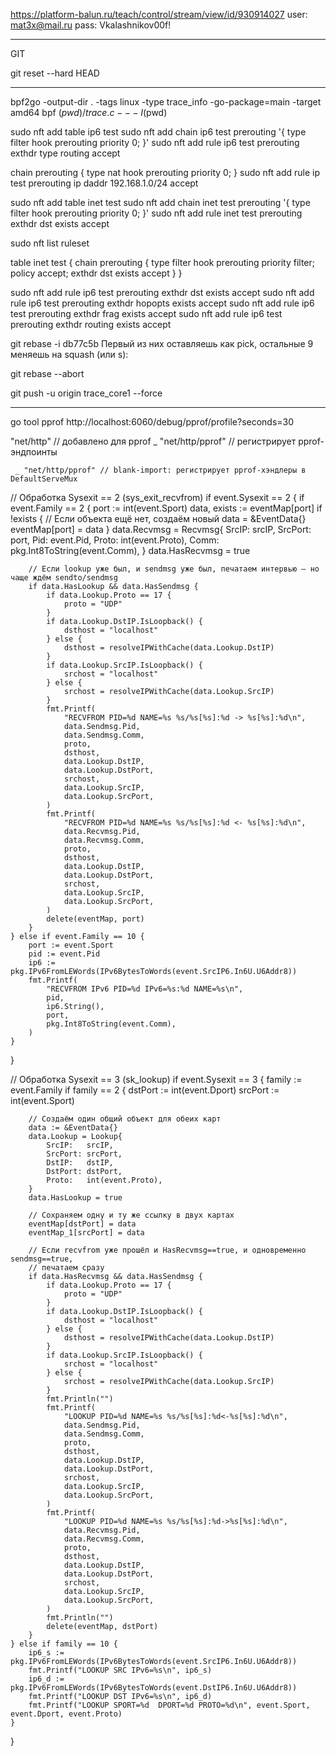 
https://platform-balun.ru/teach/control/stream/view/id/930914027
user: mat3x@mail.ru
pass: Vkalashnikov00f!

__________________________________________________
GIT

git reset --hard HEAD
____________________________________________________



bpf2go -output-dir . -tags linux -type trace_info -go-package=main -target amd64 bpf $(pwd)/trace.c -- -I$(pwd)



sudo nft add table ip6 test
sudo nft add chain ip6 test prerouting '{ type filter hook prerouting priority 0; }'
sudo nft add rule ip6 test prerouting exthdr type routing accept

chain prerouting {
    type nat hook prerouting priority 0;
}
sudo nft add rule ip test prerouting ip daddr 192.168.1.0/24 accept




sudo nft add table inet test
sudo nft add chain inet test prerouting '{ type filter hook prerouting priority 0; }'
sudo nft add rule inet test prerouting exthdr dst exists accept


sudo nft list ruleset

table inet test {
        chain prerouting {
                type filter hook prerouting priority filter; policy accept;
                exthdr dst exists accept
        }
}


sudo nft add rule ip6 test prerouting exthdr dst exists accept
sudo nft add rule ip6 test prerouting exthdr hopopts exists accept
sudo nft add rule ip6 test prerouting exthdr frag exists accept
sudo nft add rule ip6 test prerouting exthdr routing exists accept



git rebase -i db77c5b 
Первый из них оставляешь как pick, остальные 9 меняешь на squash (или s):

git rebase --abort


git push -u origin trace_core1 --force







_______________________________________________________________________________________________


go tool pprof http://localhost:6060/debug/pprof/profile?seconds=30


"net/http"      // добавлено для pprof
	_ "net/http/pprof" // регистрирует pprof-эндпоинты

     _ "net/http/pprof" // blank-import: регистрирует pprof-хэндлеры в DefaultServeMux







// Обработка Sysexit == 2 (sys_exit_recvfrom)
if event.Sysexit == 2 {
    if event.Family == 2 {
        port := int(event.Sport)
        data, exists := eventMap[port]
        if !exists {
            // Если объекта ещё нет, создаём новый
            data = &EventData{}
            eventMap[port] = data
        }
        data.Recvmsg = Recvmsg{
            SrcIP:   srcIP,
            SrcPort: port,
            Pid:     event.Pid,
            Proto:   int(event.Proto),
            Comm:    pkg.Int8ToString(event.Comm),
        }
        data.HasRecvmsg = true

        // Если lookup уже был, и sendmsg уже был, печатаем интервью — но чаще ждём sendto/sendmsg
        if data.HasLookup && data.HasSendmsg {
            if data.Lookup.Proto == 17 {
                proto = "UDP"
            }
            if data.Lookup.DstIP.IsLoopback() {
                dsthost = "localhost"
            } else {
                dsthost = resolveIPWithCache(data.Lookup.DstIP)
            }
            if data.Lookup.SrcIP.IsLoopback() {
                srchost = "localhost"
            } else {
                srchost = resolveIPWithCache(data.Lookup.SrcIP)
            }
            fmt.Printf(
                "RECVFROM PID=%d NAME=%s %s/%s[%s]:%d -> %s[%s]:%d\n",
                data.Sendmsg.Pid,
                data.Sendmsg.Comm,
                proto,
                dsthost,
                data.Lookup.DstIP,
                data.Lookup.DstPort,
                srchost,
                data.Lookup.SrcIP,
                data.Lookup.SrcPort,
            )
            fmt.Printf(
                "RECVFROM PID=%d NAME=%s %s/%s[%s]:%d <- %s[%s]:%d\n",
                data.Recvmsg.Pid,
                data.Recvmsg.Comm,
                proto,
                dsthost,
                data.Lookup.DstIP,
                data.Lookup.DstPort,
                srchost,
                data.Lookup.SrcIP,
                data.Lookup.SrcPort,
            )
            delete(eventMap, port)
        }
    } else if event.Family == 10 {
        port := event.Sport
        pid := event.Pid
        ip6 := pkg.IPv6FromLEWords(IPv6BytesToWords(event.SrcIP6.In6U.U6Addr8))
        fmt.Printf(
            "RECVFROM IPv6 PID=%d IPv6=%s:%d NAME=%s\n",
            pid,
            ip6.String(),
            port,
            pkg.Int8ToString(event.Comm),
        )
    }
}

// Обработка Sysexit == 3 (sk_lookup)
if event.Sysexit == 3 {
    family := event.Family
    if family == 2 {
        dstPort := int(event.Dport)
        srcPort := int(event.Sport)

        // Создаём один общий объект для обеих карт
        data := &EventData{}
        data.Lookup = Lookup{
            SrcIP:   srcIP,
            SrcPort: srcPort,
            DstIP:   dstIP,
            DstPort: dstPort,
            Proto:   int(event.Proto),
        }
        data.HasLookup = true

        // Сохраняем одну и ту же ссылку в двух картах
        eventMap[dstPort] = data
        eventMap_1[srcPort] = data

        // Если recvfrom уже прошёл и HasRecvmsg==true, и одновременно sendmsg==true,
        // печатаем сразу
        if data.HasRecvmsg && data.HasSendmsg {
            if data.Lookup.Proto == 17 {
                proto = "UDP"
            }
            if data.Lookup.DstIP.IsLoopback() {
                dsthost = "localhost"
            } else {
                dsthost = resolveIPWithCache(data.Lookup.DstIP)
            }
            if data.Lookup.SrcIP.IsLoopback() {
                srchost = "localhost"
            } else {
                srchost = resolveIPWithCache(data.Lookup.SrcIP)
            }
            fmt.Println("")
            fmt.Printf(
                "LOOKUP PID=%d NAME=%s %s/%s[%s]:%d<-%s[%s]:%d\n",
                data.Sendmsg.Pid,
                data.Sendmsg.Comm,
                proto,
                dsthost,
                data.Lookup.DstIP,
                data.Lookup.DstPort,
                srchost,
                data.Lookup.SrcIP,
                data.Lookup.SrcPort,
            )
            fmt.Printf(
                "LOOKUP PID=%d NAME=%s %s/%s[%s]:%d->%s[%s]:%d\n",
                data.Recvmsg.Pid,
                data.Recvmsg.Comm,
                proto,
                dsthost,
                data.Lookup.DstIP,
                data.Lookup.DstPort,
                srchost,
                data.Lookup.SrcIP,
                data.Lookup.SrcPort,
            )
            fmt.Println("")
            delete(eventMap, dstPort)
        }
    } else if family == 10 {
        ip6_s := pkg.IPv6FromLEWords(IPv6BytesToWords(event.SrcIP6.In6U.U6Addr8))
        fmt.Printf("LOOKUP SRC IPv6=%s\n", ip6_s)
        ip6_d := pkg.IPv6FromLEWords(IPv6BytesToWords(event.DstIP6.In6U.U6Addr8))
        fmt.Printf("LOOKUP DST IPv6=%s\n", ip6_d)
        fmt.Printf("LOOKUP SPORT=%d  DPORT=%d PROTO=%d\n", event.Sport, event.Dport, event.Proto)
    }
}










